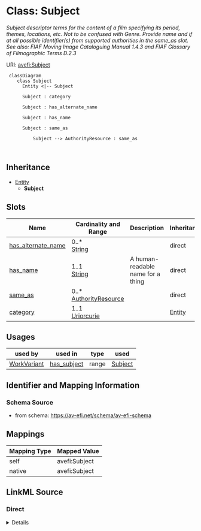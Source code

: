 

# Class: Subject


_Subject descriptor terms for the content of a film specifying its period, themes, locations, etc. Not to be confused with Genre. Provide name and if at all possible identifier(s) from supported authorities in the same_as slot. See also: FIAF Moving Image Cataloguing Manual 1.4.3 and FIAF Glossary of Filmographic Terms D.2.3_





URI: [avefi:Subject](https://av-efi.net/schema/av-efi-schema/Subject)




```mermaid
 classDiagram
    class Subject
      Entity <|-- Subject
      
      Subject : category
        
      Subject : has_alternate_name
        
      Subject : has_name
        
      Subject : same_as
        
          Subject --> AuthorityResource : same_as
        
      
```





## Inheritance
* [Entity](Entity.md)
    * **Subject**



## Slots

| Name | Cardinality and Range | Description | Inheritance |
| ---  | --- | --- | --- |
| [has_alternate_name](has_alternate_name.md) | 0..* <br/> [String](String.md) |  | direct |
| [has_name](has_name.md) | 1..1 <br/> [String](String.md) | A human-readable name for a thing | direct |
| [same_as](same_as.md) | 0..* <br/> [AuthorityResource](AuthorityResource.md) |  | direct |
| [category](category.md) | 1..1 <br/> [Uriorcurie](Uriorcurie.md) |  | [Entity](Entity.md) |





## Usages

| used by | used in | type | used |
| ---  | --- | --- | --- |
| [WorkVariant](WorkVariant.md) | [has_subject](has_subject.md) | range | [Subject](Subject.md) |






## Identifier and Mapping Information







### Schema Source


* from schema: https://av-efi.net/schema/av-efi-schema





## Mappings

| Mapping Type | Mapped Value |
| ---  | ---  |
| self | avefi:Subject |
| native | avefi:Subject |





## LinkML Source

<!-- TODO: investigate https://stackoverflow.com/questions/37606292/how-to-create-tabbed-code-blocks-in-mkdocs-or-sphinx -->

### Direct

<details>
```yaml
name: Subject
description: 'Subject descriptor terms for the content of a film specifying its period,
  themes, locations, etc. Not to be confused with Genre. Provide name and if at all
  possible identifier(s) from supported authorities in the same_as slot. See also:
  FIAF Moving Image Cataloguing Manual 1.4.3 and FIAF Glossary of Filmographic Terms
  D.2.3'
from_schema: https://av-efi.net/schema/av-efi-schema
is_a: Entity
slots:
- has_alternate_name
- has_name
- same_as

```
</details>

### Induced

<details>
```yaml
name: Subject
description: 'Subject descriptor terms for the content of a film specifying its period,
  themes, locations, etc. Not to be confused with Genre. Provide name and if at all
  possible identifier(s) from supported authorities in the same_as slot. See also:
  FIAF Moving Image Cataloguing Manual 1.4.3 and FIAF Glossary of Filmographic Terms
  D.2.3'
from_schema: https://av-efi.net/schema/av-efi-schema
is_a: Entity
attributes:
  has_alternate_name:
    name: has_alternate_name
    from_schema: https://av-efi.net/schema/av-efi-schema
    rank: 1000
    slot_uri: schema:alternateName
    multivalued: true
    alias: has_alternate_name
    owner: Subject
    domain_of:
    - GeographicName
    - Genre
    - Subject
    - Agent
    range: string
  has_name:
    name: has_name
    description: A human-readable name for a thing
    from_schema: https://av-efi.net/schema/av-efi-schema
    rank: 1000
    slot_uri: schema:name
    alias: has_name
    owner: Subject
    domain_of:
    - GeographicName
    - Genre
    - Subject
    - Agent
    - Title
    range: string
    required: true
  same_as:
    name: same_as
    from_schema: https://av-efi.net/schema/av-efi-schema
    rank: 1000
    multivalued: true
    alias: same_as
    owner: Subject
    domain_of:
    - WorkVariant
    - GeographicName
    - Genre
    - Subject
    - Agent
    - Manifestation
    range: AuthorityResource
    inlined: true
    inlined_as_list: true
  category:
    name: category
    from_schema: https://av-efi.net/schema/av-efi-schema
    rank: 1000
    slot_uri: rdf:type
    designates_type: true
    alias: category
    owner: Subject
    domain_of:
    - Entity
    range: uriorcurie
    required: true

```
</details>